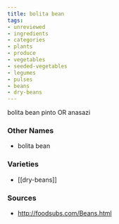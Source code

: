 ```yaml
---
title: bolita bean
tags:
- unreviewed
- ingredients
- categories
- plants
- produce
- vegetables
- seeded-vegetables
- legumes
- pulses
- beans
- dry-beans
---
```

bolita bean pinto OR anasazi

### Other Names

* bolita bean

### Varieties

* [[dry-beans]]

### Sources
* http://foodsubs.com/Beans.html
